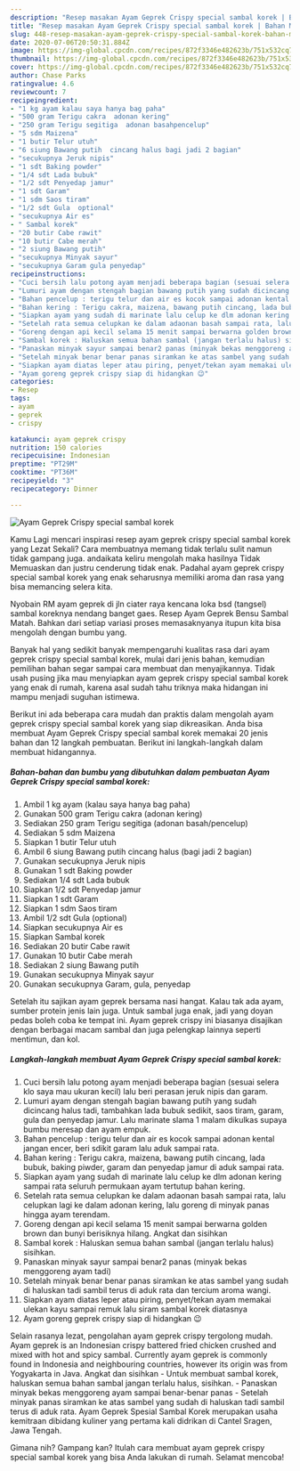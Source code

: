 ```yaml
---
description: "Resep masakan Ayam Geprek Crispy special sambal korek | Bahan Membuat Ayam Geprek Crispy special sambal korek Yang Enak Dan Mudah"
title: "Resep masakan Ayam Geprek Crispy special sambal korek | Bahan Membuat Ayam Geprek Crispy special sambal korek Yang Enak Dan Mudah"
slug: 448-resep-masakan-ayam-geprek-crispy-special-sambal-korek-bahan-membuat-ayam-geprek-crispy-special-sambal-korek-yang-enak-dan-mudah
date: 2020-07-06T20:50:31.884Z
image: https://img-global.cpcdn.com/recipes/872f3346e482623b/751x532cq70/ayam-geprek-crispy-special-sambal-korek-foto-resep-utama.jpg
thumbnail: https://img-global.cpcdn.com/recipes/872f3346e482623b/751x532cq70/ayam-geprek-crispy-special-sambal-korek-foto-resep-utama.jpg
cover: https://img-global.cpcdn.com/recipes/872f3346e482623b/751x532cq70/ayam-geprek-crispy-special-sambal-korek-foto-resep-utama.jpg
author: Chase Parks
ratingvalue: 4.6
reviewcount: 7
recipeingredient:
- "1 kg ayam kalau saya hanya bag paha"
- "500 gram Terigu cakra  adonan kering"
- "250 gram Terigu segitiga  adonan basahpencelup"
- "5 sdm Maizena"
- "1 butir Telur utuh"
- "6 siung Bawang putih  cincang halus bagi jadi 2 bagian"
- "secukupnya Jeruk nipis"
- "1 sdt Baking powder"
- "1/4 sdt Lada bubuk"
- "1/2 sdt Penyedap jamur"
- "1 sdt Garam"
- "1 sdm Saos tiram"
- "1/2 sdt Gula  optional"
- "secukupnya Air es"
- " Sambal korek"
- "20 butir Cabe rawit"
- "10 butir Cabe merah"
- "2 siung Bawang putih"
- "secukupnya Minyak sayur"
- "secukupnya Garam gula penyedap"
recipeinstructions:
- "Cuci bersih lalu potong ayam menjadi beberapa bagian (sesuai selera klo saya mau ukuran kecil) lalu beri perasan jeruk nipis dan garam."
- "Lumuri ayam dengan stengah bagian bawang putih yang sudah dicincang halus tadi, tambahkan lada bubuk sedikit, saos tiram, garam, gula dan penyedap jamur. Lalu marinate slama 1 malam dikulkas supaya bumbu meresap dan ayam empuk."
- "Bahan pencelup : terigu telur dan air es kocok sampai adonan kental jangan encer, beri sdikit garam lalu aduk sampai rata."
- "Bahan kering : Terigu cakra, maizena, bawang putih cincang, lada bubuk, baking piwder, garam dan penyedap jamur di aduk sampai rata."
- "Siapkan ayam yang sudah di marinate lalu celup ke dlm adonan kering sampai rata seluruh permukaan ayam tertutup bahan kering."
- "Setelah rata semua celupkan ke dalam adaonan basah sampai rata, lalu celupkan lagi ke dalam adonan kering, lalu goreng di minyak panas hingga ayam terendam."
- "Goreng dengan api kecil selama 15 menit sampai berwarna golden brown dan bunyi berisiknya hilang. Angkat dan sisihkan"
- "Sambal korek : Haluskan semua bahan sambal (jangan terlalu halus) sisihkan."
- "Panaskan minyak sayur sampai benar2 panas (minyak bekas menggoreng ayam tadi)"
- "Setelah minyak benar benar panas siramkan ke atas sambel yang sudah di haluskan tadi sambil terus di aduk rata dan tercium aroma wangi."
- "Siapkan ayam diatas leper atau piring, penyet/tekan ayam memakai ulekan kayu sampai remuk lalu siram sambal korek diatasnya"
- "Ayam goreng geprek crispy siap di hidangkan 😉"
categories:
- Resep
tags:
- ayam
- geprek
- crispy

katakunci: ayam geprek crispy 
nutrition: 150 calories
recipecuisine: Indonesian
preptime: "PT29M"
cooktime: "PT36M"
recipeyield: "3"
recipecategory: Dinner

---
```



![Ayam Geprek Crispy special sambal korek](https://img-global.cpcdn.com/recipes/872f3346e482623b/751x532cq70/ayam-geprek-crispy-special-sambal-korek-foto-resep-utama.jpg)

Kamu Lagi mencari inspirasi resep ayam geprek crispy special sambal korek yang Lezat Sekali? Cara membuatnya memang tidak terlalu sulit namun tidak gampang juga. andaikata keliru mengolah maka hasilnya Tidak Memuaskan dan justru cenderung tidak enak. Padahal ayam geprek crispy special sambal korek yang enak seharusnya memiliki aroma dan rasa yang bisa memancing selera kita.

Nyobain RM ayam geprek di jln ciater raya kencana loka bsd (tangsel) sambal koreknya nendang banget gaes. Resep Ayam Geprek Bensu Sambal Matah. Bahkan dari setiap variasi proses memasaknyanya itupun kita bisa mengolah dengan bumbu yang.

Banyak hal yang sedikit banyak mempengaruhi kualitas rasa dari ayam geprek crispy special sambal korek, mulai dari jenis bahan, kemudian pemilihan bahan segar sampai cara membuat dan menyajikannya. Tidak usah pusing jika mau menyiapkan ayam geprek crispy special sambal korek yang enak di rumah, karena asal sudah tahu triknya maka hidangan ini mampu menjadi suguhan istimewa.


Berikut ini ada beberapa cara mudah dan praktis dalam mengolah ayam geprek crispy special sambal korek yang siap dikreasikan. Anda bisa membuat Ayam Geprek Crispy special sambal korek memakai 20 jenis bahan dan 12 langkah pembuatan. Berikut ini langkah-langkah dalam membuat hidangannya.

<!--inarticleads1-->

##### Bahan-bahan dan bumbu yang dibutuhkan dalam pembuatan Ayam Geprek Crispy special sambal korek:

1. Ambil 1 kg ayam (kalau saya hanya bag paha)
1. Gunakan 500 gram Terigu cakra  (adonan kering)
1. Sediakan 250 gram Terigu segitiga  (adonan basah/pencelup)
1. Sediakan 5 sdm Maizena
1. Siapkan 1 butir Telur utuh
1. Ambil 6 siung Bawang putih  cincang halus (bagi jadi 2 bagian)
1. Gunakan secukupnya Jeruk nipis
1. Gunakan 1 sdt Baking powder
1. Sediakan 1/4 sdt Lada bubuk
1. Siapkan 1/2 sdt Penyedap jamur
1. Siapkan 1 sdt Garam
1. Siapkan 1 sdm Saos tiram
1. Ambil 1/2 sdt Gula  (optional)
1. Siapkan secukupnya Air es
1. Siapkan  Sambal korek
1. Sediakan 20 butir Cabe rawit
1. Gunakan 10 butir Cabe merah
1. Sediakan 2 siung Bawang putih
1. Gunakan secukupnya Minyak sayur
1. Gunakan secukupnya Garam, gula, penyedap


Setelah itu sajikan ayam geprek bersama nasi hangat. Kalau tak ada ayam, sumber protein jenis lain juga. Untuk sambal juga enak, jadi yang doyan pedas boleh coba ke tempat ini. Ayam geprek crispy ini biasanya disajikan dengan berbagai macam sambal dan juga pelengkap lainnya seperti mentimun, dan kol. 

<!--inarticleads2-->

##### Langkah-langkah membuat Ayam Geprek Crispy special sambal korek:

1. Cuci bersih lalu potong ayam menjadi beberapa bagian (sesuai selera klo saya mau ukuran kecil) lalu beri perasan jeruk nipis dan garam.
1. Lumuri ayam dengan stengah bagian bawang putih yang sudah dicincang halus tadi, tambahkan lada bubuk sedikit, saos tiram, garam, gula dan penyedap jamur. Lalu marinate slama 1 malam dikulkas supaya bumbu meresap dan ayam empuk.
1. Bahan pencelup : terigu telur dan air es kocok sampai adonan kental jangan encer, beri sdikit garam lalu aduk sampai rata.
1. Bahan kering : Terigu cakra, maizena, bawang putih cincang, lada bubuk, baking piwder, garam dan penyedap jamur di aduk sampai rata.
1. Siapkan ayam yang sudah di marinate lalu celup ke dlm adonan kering sampai rata seluruh permukaan ayam tertutup bahan kering.
1. Setelah rata semua celupkan ke dalam adaonan basah sampai rata, lalu celupkan lagi ke dalam adonan kering, lalu goreng di minyak panas hingga ayam terendam.
1. Goreng dengan api kecil selama 15 menit sampai berwarna golden brown dan bunyi berisiknya hilang. Angkat dan sisihkan
1. Sambal korek : Haluskan semua bahan sambal (jangan terlalu halus) sisihkan.
1. Panaskan minyak sayur sampai benar2 panas (minyak bekas menggoreng ayam tadi)
1. Setelah minyak benar benar panas siramkan ke atas sambel yang sudah di haluskan tadi sambil terus di aduk rata dan tercium aroma wangi.
1. Siapkan ayam diatas leper atau piring, penyet/tekan ayam memakai ulekan kayu sampai remuk lalu siram sambal korek diatasnya
1. Ayam goreng geprek crispy siap di hidangkan 😉


Selain rasanya lezat, pengolahan ayam geprek crispy tergolong mudah. Ayam geprek is an Indonesian crispy battered fried chicken crushed and mixed with hot and spicy sambal. Currently ayam geprek is commonly found in Indonesia and neighbouring countries, however its origin was from Yogyakarta in Java. Angkat dan sisihkan - Untuk membuat sambal korek, haluskan semua bahan sambal jangan terlalu halus, sisihkan. - Panaskan minyak bekas menggoreng ayam sampai benar-benar panas - Setelah minyak panas siramkan ke atas sambel yang sudah di haluskan tadi sambil terus di aduk rata. Ayam Geprek Spesial Sambal Korek merupakan usaha kemitraan dibidang kuliner yang pertama kali didrikan di Cantel Sragen, Jawa Tengah. 

Gimana nih? Gampang kan? Itulah cara membuat ayam geprek crispy special sambal korek yang bisa Anda lakukan di rumah. Selamat mencoba!
